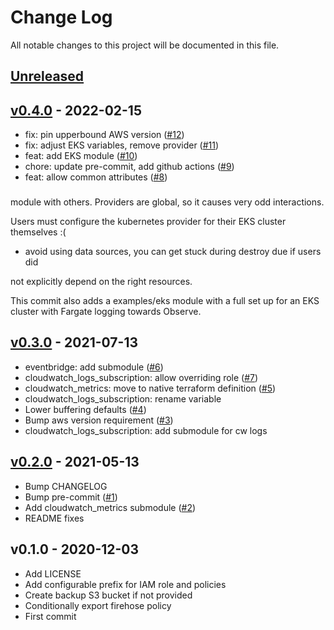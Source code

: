 # Change Log

All notable changes to this project will be documented in this file.

<a name="unreleased"></a>
## [Unreleased]



<a name="v0.4.0"></a>
## [v0.4.0] - 2022-02-15

- fix: pin upperbound AWS version ([#12](https://github.com/observeinc/terraform-aws-kinesis-firehose/issues/12))
- fix: adjust EKS variables, remove provider ([#11](https://github.com/observeinc/terraform-aws-kinesis-firehose/issues/11))
- feat: add EKS module ([#10](https://github.com/observeinc/terraform-aws-kinesis-firehose/issues/10))
- chore: update pre-commit, add github actions ([#9](https://github.com/observeinc/terraform-aws-kinesis-firehose/issues/9))
- feat: allow common attributes ([#8](https://github.com/observeinc/terraform-aws-kinesis-firehose/issues/8))

### 

module with others. Providers are global, so it causes very odd interactions.

Users must configure the kubernetes provider for their EKS cluster themselves :(
- avoid using data sources, you can get stuck during destroy due if users did

not explicitly depend on the right resources.

This commit also adds a examples/eks module with a full set up for an EKS
cluster with Fargate logging towards Observe.


<a name="v0.3.0"></a>
## [v0.3.0] - 2021-07-13

- eventbridge: add submodule ([#6](https://github.com/observeinc/terraform-aws-kinesis-firehose/issues/6))
- cloudwatch_logs_subscription: allow overriding role ([#7](https://github.com/observeinc/terraform-aws-kinesis-firehose/issues/7))
- cloudwatch_metrics: move to native terraform definition ([#5](https://github.com/observeinc/terraform-aws-kinesis-firehose/issues/5))
- cloudwatch_logs_subscription: rename variable
- Lower buffering defaults ([#4](https://github.com/observeinc/terraform-aws-kinesis-firehose/issues/4))
- Bump aws version requirement ([#3](https://github.com/observeinc/terraform-aws-kinesis-firehose/issues/3))
- cloudwatch_logs_subscription: add submodule for cw logs


<a name="v0.2.0"></a>
## [v0.2.0] - 2021-05-13

- Bump CHANGELOG
- Bump pre-commit ([#1](https://github.com/observeinc/terraform-aws-kinesis-firehose/issues/1))
- Add cloudwatch_metrics submodule ([#2](https://github.com/observeinc/terraform-aws-kinesis-firehose/issues/2))
- README fixes


<a name="v0.1.0"></a>
## v0.1.0 - 2020-12-03

- Add LICENSE
- Add configurable prefix for IAM role and policies
- Create backup S3 bucket if not provided
- Conditionally export firehose policy
- First commit


[Unreleased]: https://github.com/observeinc/terraform-aws-kinesis-firehose/compare/v0.4.0...HEAD
[v0.4.0]: https://github.com/observeinc/terraform-aws-kinesis-firehose/compare/v0.3.0...v0.4.0
[v0.3.0]: https://github.com/observeinc/terraform-aws-kinesis-firehose/compare/v0.2.0...v0.3.0
[v0.2.0]: https://github.com/observeinc/terraform-aws-kinesis-firehose/compare/v0.1.0...v0.2.0
